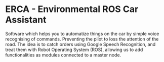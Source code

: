 # ERCA - Environmental ROS Car Assistant
Software which helps you to automatize things on the car by simple voice recognising of commands. 
Preventing the pilot to loss the attention of the road.
The idea is to catch orders using Google Speech Recognition, and treat them with Robot Operating System (ROS),
allowing us to add functionalities as modules connected to a master node.
